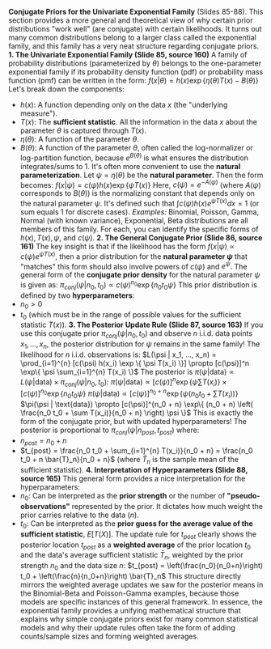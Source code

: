 **Conjugate Priors for the Univariate Exponential Family** (Slides 85-88).
This section provides a more general and theoretical view of why certain prior distributions "work well" (are conjugate) with certain likelihoods. It turns out many common distributions belong to a larger class called the exponential family, and this family has a very neat structure regarding conjugate priors.
**1. The Univariate Exponential Family (Slide 85, source 160)**
A family of probability distributions (parameterized by $\theta$) belongs to the one-parameter exponential family if its probability density function (pdf) or probability mass function (pmf) can be written in the form:
$f(x|\theta) = h(x) \exp \{ \eta(\theta) T(x) - B(\theta) \}$
Let's break down the components:
* $h(x)$: A function depending only on the data $x$ (the "underlying measure").
* $T(x)$: The **sufficient statistic**. All the information in the data $x$ about the parameter $\theta$ is captured through $T(x)$.
* $\eta(\theta)$: A function of the parameter $\theta$.
* $B(\theta)$: A function of the parameter $\theta$, often called the log-normalizer or log-partition function, because $e^{B(\theta)}$ is what ensures the distribution integrates/sums to 1.
It's often more convenient to use the **natural parameterization**. Let $\psi = \eta(\theta)$ be the **natural parameter**. Then the form becomes:
$f(x|\psi) = c(\psi) h(x) \exp \{ \psi T(x) \}$
Here, $c(\psi) = e^{-A(\psi)}$ (where $A(\psi)$ corresponds to $B(\theta)$) is the normalizing constant that depends only on the natural parameter $\psi$. It's defined such that $\int c(\psi) h(x) e^{\psi T(x)} dx = 1$ (or sum equals 1 for discrete cases).
*Examples:* Binomial, Poisson, Gamma, Normal (with known variance), Exponential, Beta distributions are all members of this family. For each, you can identify the specific forms of $h(x), T(x), \psi$, and $c(\psi)$.
**2. The General Conjugate Prior (Slide 86, source 161)**
The key insight is that if the likelihood has the form $f(x|\psi) \propto c(\psi) e^{\psi T(x)}$, then a prior distribution for the **natural parameter $\psi$** that "matches" this form should also involve powers of $c(\psi)$ and $e^{\psi}$.
The general form of the **conjugate prior density** for the natural parameter $\psi$ is given as:
$\pi_{conj}(\psi | n_0, t_0) \propto c(\psi)^{n_0} \exp\{n_0 t_0 \psi\}$
This prior distribution is defined by two **hyperparameters**:
* $n_0 > 0$
* $t_0$ (which must be in the range of possible values for the sufficient statistic $T(x)$).
**3. The Posterior Update Rule (Slide 87, source 163)**
If you use this conjugate prior $\pi_{conj}(\psi | n_0, t_0)$ and observe $n$ i.i.d. data points $x_1, ..., x_n$, the posterior distribution for $\psi$ remains in the same family!
The likelihood for $n$ i.i.d. observations is:
$L(\psi | x_1, ..., x_n) = \prod_{i=1}^{n} [c(\psi) h(x_i) \exp \{ \psi T(x_i) \}] \propto [c(\psi)]^n \exp\{ \psi \sum_{i=1}^{n} T(x_i) \}$
The posterior is $\pi(\psi | \text{data}) \propto L(\psi | \text{data}) \times \pi_{conj}(\psi | n_0, t_0)$:
$\pi(\psi | \text{data}) \propto [c(\psi)]^n \exp\{ \psi \sum T(x_i) \} \times [c(\psi)]^{n_0} \exp\{ n_0 t_0 \psi \}$
$\pi(\psi | \text{data}) \propto [c(\psi)]^{n_0 + n} \exp\{ \psi (n_0 t_0 + \sum T(x_i)) \}$
$\pi(\psi | \text{data}) \propto [c(\psi)]^{n_0 + n} \exp\{ (n_0 + n) \left( \frac{n_0 t_0 + \sum T(x_i)}{n_0 + n} \right) \psi \}$
This is exactly the form of the conjugate prior, but with updated hyperparameters! The posterior is proportional to $\pi_{conj}(\psi | n_{post}, t_{post})$ where:
* $n_{post} = n_0 + n$
* $t_{post} = \frac{n_0 t_0 + \sum_{i=1}^{n} T(x_i)}{n_0 + n} = \frac{n_0 t_0 + n \bar{T}_n}{n_0 + n}$ (where $\bar{T}_n$ is the sample mean of the sufficient statistic).
**4. Interpretation of Hyperparameters (Slide 88, source 165)**
This general form provides a nice interpretation for the hyperparameters:
* $n_0$: Can be interpreted as the **prior strength** or the number of **"pseudo-observations"** represented by the prior. It dictates how much weight the prior carries relative to the data ($n$).
* $t_0$: Can be interpreted as the **prior guess for the average value of the sufficient statistic**, $E[T(X)]$.
The update rule for $t_{post}$ clearly shows the posterior location $t_{post}$ as a **weighted average** of the prior location $t_0$ and the data's average sufficient statistic $\bar{T}_n$, weighted by the prior strength $n_0$ and the data size $n$:
$t_{post} = \left(\frac{n_0}{n_0+n}\right) t_0 + \left(\frac{n}{n_0+n}\right) \bar{T}_n$
This structure directly mirrors the weighted average updates we saw for the posterior means in the Binomial-Beta and Poisson-Gamma examples, because those models are specific instances of this general framework.
In essence, the exponential family provides a unifying mathematical structure that explains why simple conjugate priors exist for many common statistical models and why their update rules often take the form of adding counts/sample sizes and forming weighted averages.